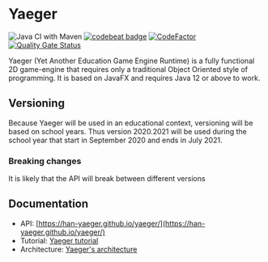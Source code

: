 # Yaeger 

![Java CI with Maven](https://github.com/han-yaeger/yaeger/workflows/Java%20CI%20with%20Maven/badge.svg)
[![codebeat badge](https://codebeat.co/badges/e5806ed2-598a-4597-b85b-3940650927e3)](https://codebeat.co/projects/github-com-han-yaeger-yaeger-master)
[![CodeFactor](https://www.codefactor.io/repository/github/han-yaeger/yaeger/badge)](https://www.codefactor.io/repository/github/han-yaeger/yaeger)
[![Quality Gate Status](https://sonarcloud.io/api/project_badges/measure?project=han-yaeger_yaeger&metric=alert_status)](https://sonarcloud.io/dashboard?id=han-yaeger_yaeger)

Yaeger (Yet Another Education Game Engine Runtime) is a fully functional 2D game-engine that 
requires only a traditional Object Oriented style of programming. It is based on JavaFX and 
requires Java 12 or above to work.

## Versioning

Because Yaeger will be used in an educational context, versioning will be based on school years.
Thus version 2020.2021 will be used during the school year that start in September 2020 and ends in July 2021.

### Breaking changes
It is likely that the API will break between different versions

## Documentation

* API: [https://han-yaeger.github.io/yaeger/](https://han-yaeger.github.io/yaeger/)
* Tutorial: [Yaeger tutorial](docs/tutorial.md)
* Architecture: [Yaeger's architecture](docs/architecture.md)
